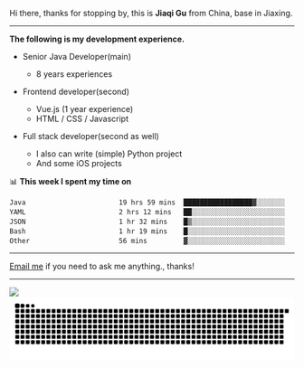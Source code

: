 Hi there, thanks for stopping by, this is **Jiaqi Gu** from China, base in Jiaxing.

---

**The following is my development experience.**

- Senior Java Developer(main)
  - 8 years experiences

- Frontend developer(second)
  - Vue.js (1 year experience)
  - HTML / CSS / Javascript
  
- Full stack developer(second as well)
  - I also can write (simple) Python project
  - And some iOS projects

📊 **This week I spent my time on**
<!--START_SECTION:waka-->

```txt
Java                       19 hrs 59 mins  █████████████████▓░░░░░░░   70.10 %
YAML                       2 hrs 12 mins   ██░░░░░░░░░░░░░░░░░░░░░░░   07.73 %
JSON                       1 hr 32 mins    █▒░░░░░░░░░░░░░░░░░░░░░░░   05.42 %
Bash                       1 hr 19 mins    █░░░░░░░░░░░░░░░░░░░░░░░░   04.66 %
Other                      56 mins         ▓░░░░░░░░░░░░░░░░░░░░░░░░   03.30 %
```

<!--END_SECTION:waka-->

---

[Email me](mailto:htk2klwgr@mozmail.com?subject=Hiring_from_GitHub) if you need to ask me anything., thanks!

---

![]( https://visitor-badge.glitch.me/badge?page_id=githubgujiaqi)
![]( https://github.com/droid-Q/droid-Q/raw/output/github-contribution-grid-snake.svg#gh-dark-mode-only)
